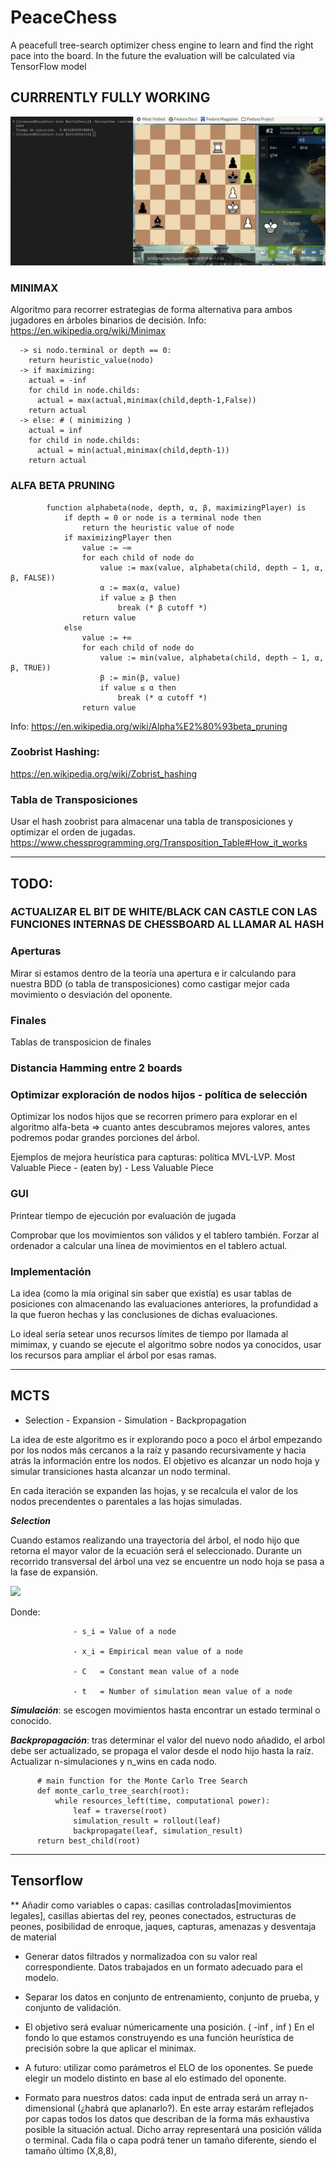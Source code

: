 # PeaceChess
A peacefull tree-search optimizer chess engine to learn and find the right pace into the board. In the future the evaluation will be calculated via TensorFlow model


## CURRRENTLY FULLY WORKING
![alt text](https://github.com/MrCabss69/PeaceChess/blob/main/resources/engine_example.png)

### MINIMAX
Algoritmo para recorrer estrategias de forma alternativa para ambos jugadores en árboles binarios de decisión. Info: https://en.wikipedia.org/wiki/Minimax

    
      -> si nodo.terminal or depth == 0:
        return heuristic_value(nodo)
      -> if maximizing:
        actual = -inf
        for child in node.childs:
          actual = max(actual,minimax(child,depth-1,False))
        return actual
      -> else: # ( minimizing )
        actual = inf
        for child in node.childs:
          actual = min(actual,minimax(child,depth-1))
        return actual
        
### ALFA BETA PRUNING
            function alphabeta(node, depth, α, β, maximizingPlayer) is
                if depth = 0 or node is a terminal node then
                    return the heuristic value of node
                if maximizingPlayer then
                    value := −∞
                    for each child of node do
                        value := max(value, alphabeta(child, depth − 1, α, β, FALSE))
                        α := max(α, value)
                        if value ≥ β then
                            break (* β cutoff *)
                    return value
                else
                    value := +∞
                    for each child of node do
                        value := min(value, alphabeta(child, depth − 1, α, β, TRUE))
                        β := min(β, value)
                        if value ≤ α then
                            break (* α cutoff *)
                    return value
Info: https://en.wikipedia.org/wiki/Alpha%E2%80%93beta_pruning

### Zoobrist Hashing: 

https://en.wikipedia.org/wiki/Zobrist_hashing



### Tabla de Transposiciones

Usar el hash zoobrist para almacenar una tabla de transposiciones y optimizar el orden de jugadas.
https://www.chessprogramming.org/Transposition_Table#How_it_works


--------------

## TODO: 

### ACTUALIZAR EL BIT DE WHITE/BLACK CAN CASTLE CON LAS FUNCIONES INTERNAS DE CHESSBOARD AL LLAMAR AL HASH

### Aperturas

Mirar si estamos dentro de la teoría una apertura e ir calculando para nuestra BDD (o tabla de transposiciones) como castigar mejor cada movimiento o desviación del oponente.




### Finales

Tablas de transposicion de finales

### Distancia Hamming entre 2 boards



### Optimizar exploración de nodos hijos - política de selección

Optimizar los nodos hijos que se recorren primero para explorar en el algoritmo alfa-beta => cuanto antes descubramos mejores valores, antes podremos podar grandes porciones del árbol. 


Ejemplos de mejora heurística para capturas: política MVL-LVP. Most Valuable Piece - (eaten by) - Less Valuable Piece



### GUI

Printear tiempo de ejecución por evaluación de jugada 

Comprobar que los movimientos son válidos y el tablero también. Forzar al ordenador a calcular una línea de movimientos en el tablero actual.



### Implementación
La idea (como la mía original sin saber que existía) es usar tablas de posiciones con almacenando las evaluaciones anteriores, la profundidad a la que fueron hechas y las conclusiones de dichas evaluaciones. 

Lo ideal sería setear unos recursos límites de tiempo por llamada al mimimax, y cuando se ejecute el algoritmo sobre nodos ya conocidos, usar los recursos para ampliar el árbol por esas ramas.

--------------

## MCTS 
- Selection - Expansion - Simulation - Backpropagation


La idea de este algoritmo es ir explorando poco a poco el árbol empezando por los nodos más cercanos a la raíz y pasando recursivamente y hacia atrás la información entre los nodos. El objetivo es alcanzar un nodo hoja y simular transiciones hasta alcanzar un nodo terminal.


En cada iteración se expanden las hojas, y se recalcula el valor de los nodos precendentes o parentales a las hojas simuladas.

***Selection***

Cuando estamos realizando una trayectoria del árbol, el nodo hijo que retorna el mayor valor de la ecuación será el seleccionado. Durante un recorrido transversal del árbol una vez se encuentre un nodo hoja se pasa a la fase de expansión.


<img src="https://latex.codecogs.com/gif.latex?S_i=x_i+C*sqrt(ln(t)/n_i)" /> 

Donde:

                  - s_i = Value of a node
                  
                  - x_i = Empirical mean value of a node
                  
                  - C   = Constant mean value of a node
                  
                  - t   = Number of simulation mean value of a node





***Simulación***: se escogen movimientos hasta encontrar un estado terminal o conocido.




***Backpropagación***: tras determinar el valor del nuevo nodo añadido, el arbol debe ser actualizado, se propaga el valor desde el nodo hijo hasta la raíz. Actualizar n-simulaciones y n_wins en cada nodo.

          # main function for the Monte Carlo Tree Search
          def monte_carlo_tree_search(root):
              while resources_left(time, computational power):
                  leaf = traverse(root)
                  simulation_result = rollout(leaf)
                  backpropagate(leaf, simulation_result)
          return best_child(root)



--------------

## Tensorflow

** Añadir como variables o capas: casillas controladas[movimientos legales], casillas abiertas del rey, peones conectados, estructuras de peones,  posibilidad de enroque, jaques, capturas, amenazas y desventaja de material


- Generar datos filtrados y normalizadoa con su valor real correspondiente. Datos trabajados en un formato adecuado para el modelo.

- Separar los datos en conjunto de entrenamiento, conjunto de prueba, y conjunto de validación.

- El objetivo será evaluar númericamente una posición. ( -inf , inf ) En el fondo lo que estamos construyendo es una función heurística de precisión sobre la que aplicar el minimax.

- A futuro: utilizar como parámetros el ELO de los oponentes. Se puede elegir un modelo distinto en base al elo estimado del oponente.

- Formato para nuestros datos: cada input de entrada será un array n-dimensional (¿habrá que aplanarlo?). En este array estarám reflejados por capas todos los datos que describan de la forma más exhaustiva posible la situación actual. Dicho array representará una posición válida o terminal. Cada fila o capa podrá tener un tamaño diferente, siendo el tamaño último (X,8,8),

